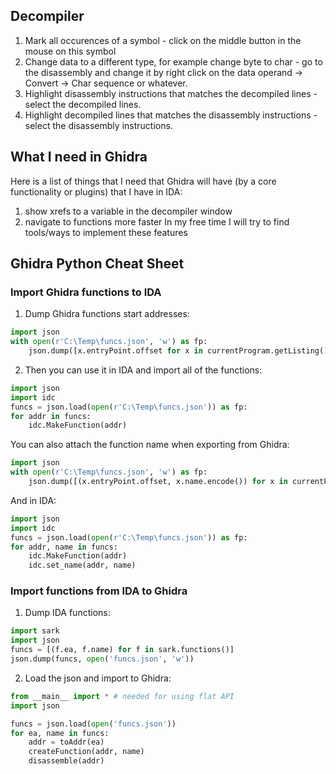## Decompiler

1. Mark all occurences of a symbol - click on the middle button in the mouse on this symbol
2. Change data to a different type, for example change byte to char - go to the disassembly and change it by right click on the data operand -> Convert -> Char sequence or whatever.
3. Highlight disassembly instructions that matches the decompiled lines - select the decompiled lines.
4. Highlight decompiled lines that matches the disassembly instructions - select the disassembly instructions.

## What I need in Ghidra

Here is a list of things that I need that Ghidra will have (by a core functionality or plugins) that I have in IDA:
1. show xrefs to a variable in the decompiler window
2. navigate to functions more faster
In my free time I will try to find tools/ways to implement these features

## Ghidra Python Cheat Sheet

### Import Ghidra functions to IDA
1. Dump Ghidra functions start addresses:

```py
import json
with open(r'C:\Temp\funcs.json', 'w') as fp:
    json.dump([x.entryPoint.offset for x in currentProgram.getListing().getFunctions(True)], fp)
```
    
2. Then you can use it in IDA and import all of the functions:

```py
import json
import idc
funcs = json.load(open(r'C:\Temp\funcs.json')) as fp:
for addr in funcs:
    idc.MakeFunction(addr)
```

You can also attach the function name when exporting from Ghidra:
```py
import json
with open(r'C:\Temp\funcs.json', 'w') as fp:
    json.dump([(x.entryPoint.offset, x.name.encode()) for x in currentProgram.getListing().getFunctions(True)], fp)
```
And in IDA:
```py
import json
import idc
funcs = json.load(open(r'C:\Temp\funcs.json')) as fp:
for addr, name in funcs:
    idc.MakeFunction(addr)
    idc.set_name(addr, name)
```

### Import functions from IDA to Ghidra
1. Dump IDA functions:
```py
import sark
import json
funcs = [(f.ea, f.name) for f in sark.functions()]
json.dump(funcs, open('funcs.json', 'w'))
```

2. Load the json and import to Ghidra:
```py
from __main__ import * # needed for using flat API
import json

funcs = json.load(open('funcs.json'))
for ea, name in funcs:
    addr = toAddr(ea)
    createFunction(addr, name)
    disassemble(addr)
```
